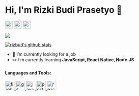 # Hi, I'm Rizki Budi Prasetyo 👋

<p> <a href="https://twitter.com/ri_zbud" target="blank"><img align="center" src="https://cdn.jsdelivr.net/npm/simple-icons@3.0.1/icons/twitter.svg" alt="ri_zbud" height="25" width="25" /></a> 
<a href="https://fb.com/rizbud16" target="blank"><img align="center" src="https://cdn.jsdelivr.net/npm/simple-icons@3.0.1/icons/facebook.svg" alt="rizbud16" height="25" width="25" /></a> 
<a href="https://instagram.com/rizb.ud" target="blank"><img align="center" src="https://cdn.jsdelivr.net/npm/simple-icons@3.0.1/icons/instagram.svg" alt="rizb.ud" height="25" width="25" /></a>
 </p>
 
![](https://komarev.com/ghpvc/?username=rizbud)

[![rizbud's github stats](https://github-readme-stats.vercel.app/api?username=rizbud)](https://github.com/rizbud)

- 👀 I’m currently looking for a job
- ✏️ I’m currently learning **JavaScript, React Native, Node.JS**

#### Languages and Tools:
<p> <a href="https://firebase.google.com/" target="_blank"> <img src="https://www.vectorlogo.zone/logos/firebase/firebase-icon.svg" alt="firebase" height="30" width="30"/> </a> <a href="https://git-scm.com/" target="_blank"> <img src="https://www.vectorlogo.zone/logos/git-scm/git-scm-icon.svg" alt="git" height="30" width="30"/> </a> <a href="https://developer.mozilla.org/en-US/docs/Web/JavaScript" target="_blank"> <img src="https://devicons.github.io/devicon/devicon.git/icons/javascript/javascript-original.svg" alt="javascript" height="30" width="30"/> </a> <a href="https://postman.com" target="_blank"> <img src="https://www.vectorlogo.zone/logos/getpostman/getpostman-icon.svg" alt="postman" height="30" width="30"/> </a> <a href="https://reactnative.dev/" target="_blank"> <img src="https://reactnative.dev/img/header_logo.svg" alt="reactnative" height="30" width="30"/> </a> </p>
